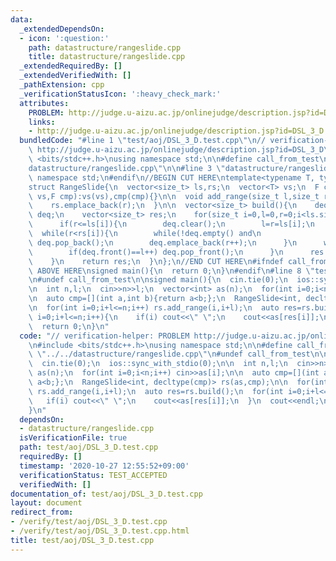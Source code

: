 ```yaml
---
data:
  _extendedDependsOn:
  - icon: ':question:'
    path: datastructure/rangeslide.cpp
    title: datastructure/rangeslide.cpp
  _extendedRequiredBy: []
  _extendedVerifiedWith: []
  _pathExtension: cpp
  _verificationStatusIcon: ':heavy_check_mark:'
  attributes:
    PROBLEM: http://judge.u-aizu.ac.jp/onlinejudge/description.jsp?id=DSL_3_D
    links:
    - http://judge.u-aizu.ac.jp/onlinejudge/description.jsp?id=DSL_3_D
  bundledCode: "#line 1 \"test/aoj/DSL_3_D.test.cpp\"\n// verification-helper: PROBLEM\
    \ http://judge.u-aizu.ac.jp/onlinejudge/description.jsp?id=DSL_3_D\n\n#include\
    \ <bits/stdc++.h>\nusing namespace std;\n\n#define call_from_test\n#line 1 \"\
    datastructure/rangeslide.cpp\"\n\n#line 3 \"datastructure/rangeslide.cpp\"\nusing\
    \ namespace std;\n#endif\n//BEGIN CUT HERE\ntemplate<typename T, typename F>\n\
    struct RangeSlide{\n  vector<size_t> ls,rs;\n  vector<T> vs;\n  F cmp;\n  RangeSlide(vector<T>\
    \ vs,F cmp):vs(vs),cmp(cmp){}\n\n  void add_range(size_t l,size_t r){\n    ls.emplace_back(l);\n\
    \    rs.emplace_back(r);\n  }\n\n  vector<size_t> build(){\n    deque<size_t>\
    \ deq;\n    vector<size_t> res;\n    for(size_t i=0,l=0,r=0;i<ls.size();i++){\n\
    \      if(r<=ls[i]){\n        deq.clear();\n        l=r=ls[i];\n      }\n    \
    \  while(r<rs[i]){\n        while(!deq.empty() and\n              !cmp(vs[deq.back()],vs[r]))\
    \ deq.pop_back();\n        deq.emplace_back(r++);\n      }\n      while(l<ls[i]){\n\
    \        if(deq.front()==l++) deq.pop_front();\n      }\n      res.emplace_back(deq.front());\n\
    \    }\n    return res;\n  }\n};\n//END CUT HERE\n#ifndef call_from_test\n//INSERT\
    \ ABOVE HERE\nsigned main(){\n  return 0;\n}\n#endif\n#line 8 \"test/aoj/DSL_3_D.test.cpp\"\
    \n#undef call_from_test\n\nsigned main(){\n  cin.tie(0);\n  ios::sync_with_stdio(0);\n\
    \n  int n,l;\n  cin>>n>>l;\n  vector<int> as(n);\n  for(int i=0;i<n;i++) cin>>as[i];\n\
    \n  auto cmp=[](int a,int b){return a<b;};\n  RangeSlide<int, decltype(cmp)> rs(as,cmp);\n\
    \n  for(int i=0;i+l<=n;i++) rs.add_range(i,i+l);\n  auto res=rs.build();\n  for(int\
    \ i=0;i+l<=n;i++){\n    if(i) cout<<\" \";\n    cout<<as[res[i]];\n  }\n  cout<<endl;\n\
    \  return 0;\n}\n"
  code: "// verification-helper: PROBLEM http://judge.u-aizu.ac.jp/onlinejudge/description.jsp?id=DSL_3_D\n\
    \n#include <bits/stdc++.h>\nusing namespace std;\n\n#define call_from_test\n#include\
    \ \"../../datastructure/rangeslide.cpp\"\n#undef call_from_test\n\nsigned main(){\n\
    \  cin.tie(0);\n  ios::sync_with_stdio(0);\n\n  int n,l;\n  cin>>n>>l;\n  vector<int>\
    \ as(n);\n  for(int i=0;i<n;i++) cin>>as[i];\n\n  auto cmp=[](int a,int b){return\
    \ a<b;};\n  RangeSlide<int, decltype(cmp)> rs(as,cmp);\n\n  for(int i=0;i+l<=n;i++)\
    \ rs.add_range(i,i+l);\n  auto res=rs.build();\n  for(int i=0;i+l<=n;i++){\n \
    \   if(i) cout<<\" \";\n    cout<<as[res[i]];\n  }\n  cout<<endl;\n  return 0;\n\
    }\n"
  dependsOn:
  - datastructure/rangeslide.cpp
  isVerificationFile: true
  path: test/aoj/DSL_3_D.test.cpp
  requiredBy: []
  timestamp: '2020-10-27 12:55:52+09:00'
  verificationStatus: TEST_ACCEPTED
  verifiedWith: []
documentation_of: test/aoj/DSL_3_D.test.cpp
layout: document
redirect_from:
- /verify/test/aoj/DSL_3_D.test.cpp
- /verify/test/aoj/DSL_3_D.test.cpp.html
title: test/aoj/DSL_3_D.test.cpp
---
```

